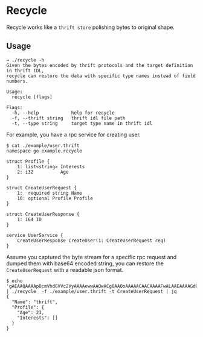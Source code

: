 # Recycle
Recycle works like a `thrift store` polishing bytes to original shape.

## Usage

``` shell
→ ./recycle -h
Given the bytes encoded by thrift protocols and the target definition in thrift IDL,
recycle can restore the data with specific type names instead of field numbers.

Usage:
  recycle [flags]

Flags:
  -h, --help            help for recycle
  -f, --thrift string   thrift idl file path
  -t, --type string     target type name in thrift idl
```

For example, you have a rpc service for creating user.
``` shell
$ cat ./example/user.thrift
namespace go example.recycle

struct Profile {
    1: list<string> Interests
    2: i32          Age
}

struct CreateUserRequest {
    1:  required string Name
    10: optional Profile Profile
}

struct CreateUserResponse {
    1: i64 ID
}

service UserService {
    CreateUserResponse CreateUser(1: CreateUserRequest req)
}

```

Assume you captured the byte stream for a specific rpc request and dumped them with base64 encoded string, you can restore the `CreateUserRequest` with a readable json format.
``` shell
$ echo 'gAEAAQAAAApDcmVhdGVVc2VyAAAAewwAAQwACg8AAQoAAAAACAACAAAAFwALAAEAAAAGdGhyaWZ0AAA=' | ./recycle  -f ./example/user.thrift -t CreateUserRequest | jq
{
  "Name": "thrift",
  "Profile": {
    "Age": 23,
    "Interests": []
  }
}
```
